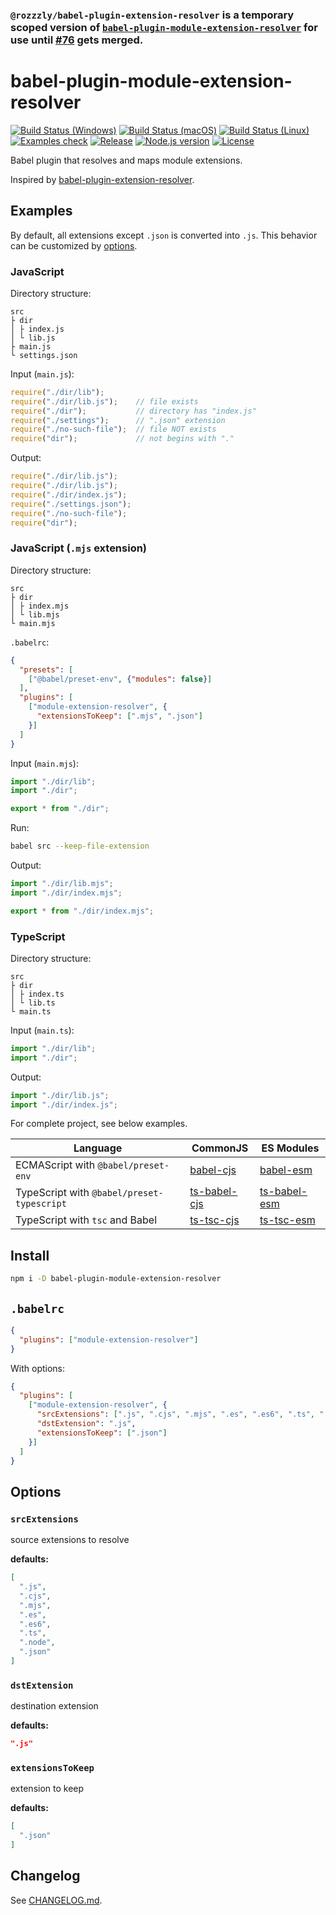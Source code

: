 ### `@rozzzly/babel-plugin-extension-resolver` is a temporary scoped version of [`babel-plugin-module-extension-resolver`](https://github.com/shimataro/babel-plugin-module-extension-resolver) for use until [#76](https://github.com/shimataro/babel-plugin-module-extension-resolver/pull/76) gets merged.
# babel-plugin-module-extension-resolver

[![Build Status (Windows)][image-build-windows]][link-build-windows]
[![Build Status (macOS)][image-build-macos]][link-build-macos]
[![Build Status (Linux)][image-build-linux]][link-build-linux]
[![Examples check][image-examples-check]][link-examples-check]
[![Release][image-release]][link-release]
[![Node.js version][image-engine]][link-engine]
[![License][image-license]][link-license]

Babel plugin that resolves and maps module extensions.

Inspired by [babel-plugin-extension-resolver](https://www.npmjs.com/package/babel-plugin-extension-resolver).

## Examples

By default, all extensions except `.json` is converted into `.js`.
This behavior can be customized by [options](#options).

### JavaScript

Directory structure:

```text
src
├ dir
│ ├ index.js
│ └ lib.js
├ main.js
└ settings.json
```

Input (`main.js`):

```javascript
require("./dir/lib");
require("./dir/lib.js");    // file exists
require("./dir");           // directory has "index.js"
require("./settings");      // ".json" extension
require("./no-such-file");  // file NOT exists
require("dir");             // not begins with "."
```

Output:

```javascript
require("./dir/lib.js");
require("./dir/lib.js");
require("./dir/index.js");
require("./settings.json");
require("./no-such-file");
require("dir");
```

### JavaScript (`.mjs` extension)

Directory structure:

```text
src
├ dir
│ ├ index.mjs
│ └ lib.mjs
└ main.mjs
```

`.babelrc`:

```json
{
  "presets": [
    ["@babel/preset-env", {"modules": false}]
  ],
  "plugins": [
    ["module-extension-resolver", {
      "extensionsToKeep": [".mjs", ".json"]
    }]
  ]
}
```

Input (`main.mjs`):

```javascript
import "./dir/lib";
import "./dir";

export * from "./dir";
```

Run:

```bash
babel src --keep-file-extension
```

Output:

```javascript
import "./dir/lib.mjs";
import "./dir/index.mjs";

export * from "./dir/index.mjs";
```

### TypeScript

Directory structure:

```text
src
├ dir
│ ├ index.ts
│ └ lib.ts
└ main.ts
```

Input (`main.ts`):

```typescript
import "./dir/lib";
import "./dir";
```

Output:

```javascript
import "./dir/lib.js";
import "./dir/index.js";
```

For complete project, see below examples.

|Language|CommonJS|ES Modules|
|---|---|---|
|ECMAScript with `@babel/preset-env`|[babel-cjs](./examples/babel-cjs)|[babel-esm](./examples/babel-esm)|
|TypeScript with `@babel/preset-typescript`|[ts-babel-cjs](./examples/ts-babel-cjs)|[ts-babel-esm](./examples/ts-babel-esm)|
|TypeScript with `tsc` and Babel|[ts-tsc-cjs](./examples/ts-tsc-cjs)|[ts-tsc-esm](./examples/ts-tsc-esm)|

## Install

```bash
npm i -D babel-plugin-module-extension-resolver
```

## `.babelrc`

```json
{
  "plugins": ["module-extension-resolver"]
}
```

With options:

```json
{
  "plugins": [
    ["module-extension-resolver", {
      "srcExtensions": [".js", ".cjs", ".mjs", ".es", ".es6", ".ts", ".node", ".json"],
      "dstExtension": ".js",
      "extensionsToKeep": [".json"]
    }]
  ]
}
```

## Options

### `srcExtensions`

source extensions to resolve

**defaults:**

```json
[
  ".js",
  ".cjs",
  ".mjs",
  ".es",
  ".es6",
  ".ts",
  ".node",
  ".json"
]
```

### `dstExtension`

destination extension

**defaults:**

```json
".js"
```

### `extensionsToKeep`

extension to keep

**defaults:**

```json
[
  ".json"
]
```

## Changelog

See [CHANGELOG.md](CHANGELOG.md).

[image-build-windows]: https://github.com/shimataro/babel-plugin-module-extension-resolver/workflows/Windows/badge.svg?event=push&branch=v1
[link-build-windows]: https://github.com/shimataro/babel-plugin-module-extension-resolver
[image-build-macos]: https://github.com/shimataro/babel-plugin-module-extension-resolver/workflows/macOS/badge.svg?event=push&branch=v1
[link-build-macos]: https://github.com/shimataro/babel-plugin-module-extension-resolver
[image-build-linux]: https://github.com/shimataro/babel-plugin-module-extension-resolver/workflows/Linux/badge.svg?event=push&branch=v1
[link-build-linux]: https://github.com/shimataro/babel-plugin-module-extension-resolver
[image-examples-check]: https://github.com/shimataro/babel-plugin-module-extension-resolver/workflows/Examples%20check/badge.svg?event=push&branch=v1
[link-examples-check]: https://github.com/shimataro/babel-plugin-module-extension-resolver
[image-release]: https://img.shields.io/github/release/shimataro/babel-plugin-module-extension-resolver.svg
[link-release]: https://github.com/shimataro/babel-plugin-module-extension-resolver/releases
[image-engine]: https://img.shields.io/node/v/babel-plugin-module-extension-resolver.svg
[link-engine]: https://nodejs.org/
[image-license]: https://img.shields.io/github/license/shimataro/babel-plugin-module-extension-resolver.svg
[link-license]: ./LICENSE
